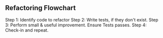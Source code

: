Refactoring Flowchart
---------------------

Step 1: Identify code to refactor
Step 2: Write tests, if they don't exist. 
Step 3: Perform small & useful improvement. Ensure Tests passes.
Step 4: Check-in and repeat.